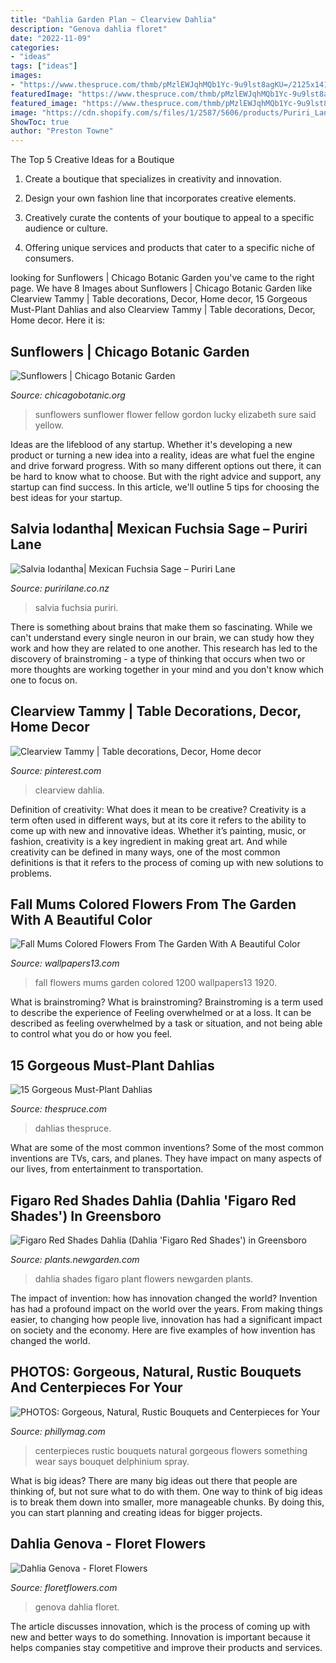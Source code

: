 ```yaml
---
title: "Dahlia Garden Plan ~ Clearview Dahlia"
description: "Genova dahlia floret"
date: "2022-11-09"
categories:
- "ideas"
tags: ["ideas"]
images:
- "https://www.thespruce.com/thmb/pMzlEWJqhMQb1Yc-9u9lst8agKU=/2125x1411/filters:no_upscale():max_bytes(150000):strip_icc()/GettyImages-522074634-5769ada95f9b58346a480234.jpg"
featuredImage: "https://www.thespruce.com/thmb/pMzlEWJqhMQb1Yc-9u9lst8agKU=/2125x1411/filters:no_upscale():max_bytes(150000):strip_icc()/GettyImages-522074634-5769ada95f9b58346a480234.jpg"
featured_image: "https://www.thespruce.com/thmb/pMzlEWJqhMQb1Yc-9u9lst8agKU=/2125x1411/filters:no_upscale():max_bytes(150000):strip_icc()/GettyImages-522074634-5769ada95f9b58346a480234.jpg"
image: "https://cdn.shopify.com/s/files/1/2587/5606/products/Puriri_Lane_Salvia._Iodantha_1800x1800.jpeg?v=1569477388"
ShowToc: true
author: "Preston Towne"
---
```



The Top 5 Creative Ideas for a Boutique
1. Create a boutique that specializes in creativity and innovation.
2. Design your own fashion line that incorporates creative elements.

3. Creatively curate the contents of your boutique to appeal to a specific audience or culture.

4. Offering unique services and products that cater to a specific niche of consumers.


	

		
looking for Sunflowers | Chicago Botanic Garden you've came to the right page. We have 8 Images about Sunflowers | Chicago Botanic Garden like Clearview Tammy | Table decorations, Decor, Home decor, 15 Gorgeous Must-Plant Dahlias and also Clearview Tammy | Table decorations, Decor, Home decor. Here it is:
		
    
## Sunflowers | Chicago Botanic Garden

<img loading=lazy src="https://www.chicagobotanic.org/sites/default/files/images/sunflowers/sunflower_big1.jpg" onerror="this.onerror=null;this.src='https://tse2.mm.bing.net/th?id=OIP.g_txCkfvRSmXgphBnOcBgwAAAA&amp;pid=15.1';" alt="Sunflowers | Chicago Botanic Garden">

_Source: chicagobotanic.org_

>sunflowers sunflower flower fellow gordon lucky elizabeth sure said yellow. 

	

Ideas are the lifeblood of any startup. Whether it's developing a new product or turning a new idea into a reality, ideas are what fuel the engine and drive forward progress. With so many different options out there, it can be hard to know what to choose. But with the right advice and support, any startup can find success. In this article, we'll outline 5 tips for choosing the best ideas for your startup.

    
## Salvia Iodantha| Mexican Fuchsia Sage – Puriri Lane

<img loading=lazy src="https://cdn.shopify.com/s/files/1/2587/5606/products/Puriri_Lane_Salvia._Iodantha_1800x1800.jpeg?v=1569477388" onerror="this.onerror=null;this.src='https://tse1.mm.bing.net/th?id=OIP.ABQOjr_ETmTpAqbNr5A-2QHaHa&amp;pid=15.1';" alt="Salvia Iodantha| Mexican Fuchsia Sage – Puriri Lane">

_Source: puririlane.co.nz_

>salvia fuchsia puriri. 

	

There is something about brains that make them so fascinating. While we can't understand every single neuron in our brain, we can study how they work and how they are related to one another. This research has led to the discovery of brainstroming - a type of thinking that occurs when two or more thoughts are working together in your mind and you don't know which one to focus on.

    
## Clearview Tammy | Table Decorations, Decor, Home Decor

<img loading=lazy src="https://i.pinimg.com/originals/9f/84/7e/9f847eadc06a3958f4162b923e4823a1.jpg" onerror="this.onerror=null;this.src='https://tse4.mm.bing.net/th?id=OIP.4XepPZDMST9BhTB_79rOaAHaJ4&amp;pid=15.1';" alt="Clearview Tammy | Table decorations, Decor, Home decor">

_Source: pinterest.com_

>clearview dahlia. 

	

Definition of creativity: What does it mean to be creative?
Creativity is a term often used in different ways, but at its core it refers to the ability to come up with new and innovative ideas. Whether it’s painting, music, or fashion, creativity is a key ingredient in making great art. And while creativity can be defined in many ways, one of the most common definitions is that it refers to the process of coming up with new solutions to problems.

    
## Fall Mums Colored Flowers From The Garden With A Beautiful Color

<img loading=lazy src="https://www.wallpapers13.com/wp-content/uploads/2016/08/Fall-mums-colored-flowers-from-the-garden-with-a-beautiful-color-Wallpaper-HD-1920x1200-1920x1080.jpg" onerror="this.onerror=null;this.src='https://tse2.mm.bing.net/th?id=OIP.jEsGWyt7RJhw1kfKD0bclgHaEK&amp;pid=15.1';" alt="Fall Mums Colored Flowers From The Garden With A Beautiful Color">

_Source: wallpapers13.com_

>fall flowers mums garden colored 1200 wallpapers13 1920. 

	

What is brainstroming?
What is brainstroming? Brainstroming is a term used to describe the experience of Feeling overwhelmed or at a loss. It can be described as feeling overwhelmed by a task or situation, and not being able to control what you do or how you feel.

    
## 15 Gorgeous Must-Plant Dahlias

<img loading=lazy src="https://www.thespruce.com/thmb/pMzlEWJqhMQb1Yc-9u9lst8agKU=/2125x1411/filters:no_upscale():max_bytes(150000):strip_icc()/GettyImages-522074634-5769ada95f9b58346a480234.jpg" onerror="this.onerror=null;this.src='https://tse2.mm.bing.net/th?id=OIP.kEkW7tDd7QSpib5ZZPkHGAHaE6&amp;pid=15.1';" alt="15 Gorgeous Must-Plant Dahlias">

_Source: thespruce.com_

>dahlias thespruce. 

	

What are some of the most common inventions?
Some of the most common inventions are TVs, cars, and planes. They have impact on many aspects of our lives, from entertainment to transportation.

    
## Figaro Red Shades Dahlia (Dahlia &#039;Figaro Red Shades&#039;) In Greensboro

<img loading=lazy src="https://plants.newgarden.com/Content/Images/Photos/F768-06.jpg" onerror="this.onerror=null;this.src='https://tse4.mm.bing.net/th?id=OIP.8AjwbeNqCMvx_xEMzsmcRwHaLK&amp;pid=15.1';" alt="Figaro Red Shades Dahlia (Dahlia &#039;Figaro Red Shades&#039;) in Greensboro">

_Source: plants.newgarden.com_

>dahlia shades figaro plant flowers newgarden plants. 

	

The impact of invention: how has innovation changed the world?
Invention has had a profound impact on the world over the years. From making things easier, to changing how people live, innovation has had a significant impact on society and the economy. Here are five examples of how invention has changed the world.

    
## PHOTOS: Gorgeous, Natural, Rustic Bouquets And Centerpieces For Your

<img loading=lazy src="https://cdn10.phillymag.com/wp-content/uploads/sites/3/2014/04/PW-flowers-2-460x705.jpg" onerror="this.onerror=null;this.src='https://tse3.mm.bing.net/th?id=OIP.0mGqaoX60DT3I3T0_cM5FwAAAA&amp;pid=15.1';" alt="PHOTOS: Gorgeous, Natural, Rustic Bouquets and Centerpieces for Your">

_Source: phillymag.com_

>centerpieces rustic bouquets natural gorgeous flowers something wear says bouquet delphinium spray. 

	

What is big ideas?
There are many big ideas out there that people are thinking of, but not sure what to do with them. One way to think of big ideas is to break them down into smaller, more manageable chunks. By doing this, you can start planning and creating ideas for bigger projects.

    
## Dahlia Genova - Floret Flowers

<img loading=lazy src="http://www.floretflowers.com/wp-content/uploads/2016/11/Floret_Dahlia_Genova_IMG_1245.jpg" onerror="this.onerror=null;this.src='https://tse1.mm.bing.net/th?id=OIP.tHRGord_8UeDYH13LCj7lAHaHa&amp;pid=15.1';" alt="Dahlia Genova - Floret Flowers">

_Source: floretflowers.com_

>genova dahlia floret. 

	

The article discusses innovation, which is the process of coming up with new and better ways to do something. Innovation is important because it helps companies stay competitive and improve their products and services.

